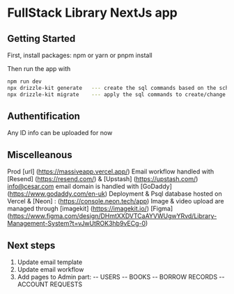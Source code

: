 # FullStack Library NextJs app

## Getting Started

First, install packages:
npm or yarn or pnpm install

Then run the app with

```bash
npm run dev
npx drizzle-kit generate   --- create the sql commands based on the schema
npx drizzle-kit migrate    --- apply the sql commands to create/change the db
```

## Authentification
Any ID info can be uploaded for now

## Miscelleanous
Prod [url] (https://massiveapp.vercel.app/)
Email workflow handled with [Resend] (https://resend.com/) & [Upstash] (https://upstash.com/)
info@cesar.com email domain is handled with [GoDaddy] (https://www.godaddy.com/en-uk)
Deployment & Psql database hosted on Vercel & [Neon] : (https://console.neon.tech/app)
Image & video upload are managed through [imagekit] (https://imagekit.io/)
[Figma] (https://www.figma.com/design/DHmtXXDVTCaAYVWUgwYRvd/Library-Management-System?t=vJwUtROK3hb9vECg-0)

## Next steps
1. Update email template
2. Update email workflow
3. Add pages to Admin part:
-- USERS
-- BOOKS
-- BORROW RECORDS
-- ACCOUNT REQUESTS